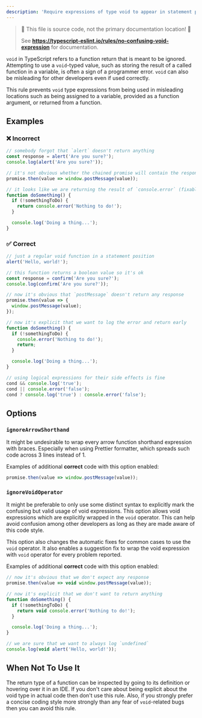 ```yaml
---
description: 'Require expressions of type void to appear in statement position.'
---
```


> 🛑 This file is source code, not the primary documentation location! 🛑
>
> See **https://typescript-eslint.io/rules/no-confusing-void-expression** for documentation.

`void` in TypeScript refers to a function return that is meant to be ignored.
Attempting to use a `void`-typed value, such as storing the result of a called function in a variable, is often a sign of a programmer error.
`void` can also be misleading for other developers even if used correctly.

This rule prevents `void` type expressions from being used in misleading locations such as being assigned to a variable, provided as a function argument, or returned from a function.

## Examples

<!--tabs-->

### ❌ Incorrect

```ts
// somebody forgot that `alert` doesn't return anything
const response = alert('Are you sure?');
console.log(alert('Are you sure?'));

// it's not obvious whether the chained promise will contain the response (fixable)
promise.then(value => window.postMessage(value));

// it looks like we are returning the result of `console.error` (fixable)
function doSomething() {
  if (!somethingToDo) {
    return console.error('Nothing to do!');
  }

  console.log('Doing a thing...');
}
```

### ✅ Correct

```ts
// just a regular void function in a statement position
alert('Hello, world!');

// this function returns a boolean value so it's ok
const response = confirm('Are you sure?');
console.log(confirm('Are you sure?'));

// now it's obvious that `postMessage` doesn't return any response
promise.then(value => {
  window.postMessage(value);
});

// now it's explicit that we want to log the error and return early
function doSomething() {
  if (!somethingToDo) {
    console.error('Nothing to do!');
    return;
  }

  console.log('Doing a thing...');
}

// using logical expressions for their side effects is fine
cond && console.log('true');
cond || console.error('false');
cond ? console.log('true') : console.error('false');
```

## Options

### `ignoreArrowShorthand`

It might be undesirable to wrap every arrow function shorthand expression with braces.
Especially when using Prettier formatter, which spreads such code across 3 lines instead of 1.

Examples of additional **correct** code with this option enabled:

```ts
promise.then(value => window.postMessage(value));
```

### `ignoreVoidOperator`

It might be preferable to only use some distinct syntax
to explicitly mark the confusing but valid usage of void expressions.
This option allows void expressions which are explicitly wrapped in the `void` operator.
This can help avoid confusion among other developers as long as they are made aware of this code style.

This option also changes the automatic fixes for common cases to use the `void` operator.
It also enables a suggestion fix to wrap the void expression with `void` operator for every problem reported.

Examples of additional **correct** code with this option enabled:

```ts
// now it's obvious that we don't expect any response
promise.then(value => void window.postMessage(value));

// now it's explicit that we don't want to return anything
function doSomething() {
  if (!somethingToDo) {
    return void console.error('Nothing to do!');
  }

  console.log('Doing a thing...');
}

// we are sure that we want to always log `undefined`
console.log(void alert('Hello, world!'));
```

## When Not To Use It

The return type of a function can be inspected by going to its definition or hovering over it in an IDE.
If you don't care about being explicit about the void type in actual code then don't use this rule.
Also, if you strongly prefer a concise coding style more strongly than any fear of `void`-related bugs then you can avoid this rule.

